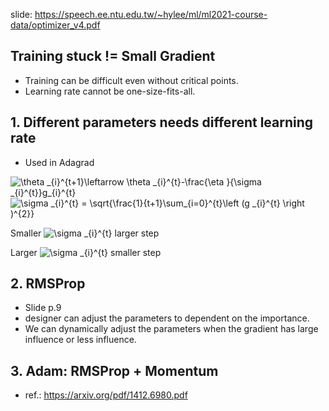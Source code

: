 slide: https://speech.ee.ntu.edu.tw/~hylee/ml/ml2021-course-data/optimizer_v4.pdf

## Training stuck != Small Gradient

  * Training can be difficult even without critical points.  
  * Learning rate cannot be one-size-fits-all.  

## 1. Different parameters needs different learning rate  

  * Used in Adagrad  

<img src="https://latex.codecogs.com/svg.image?\theta&space;_{i}^{t&plus;1}\leftarrow&space;\theta&space;_{i}^{t}-\frac{\eta&space;}{\sigma&space;_{i}^{t}}g_{i}^{t}" title="\theta _{i}^{t+1}\leftarrow \theta _{i}^{t}-\frac{\eta }{\sigma _{i}^{t}}g_{i}^{t}" />  

<img src="https://latex.codecogs.com/svg.image?\sigma&space;_{i}^{t}&space;=&space;\sqrt{\frac{1}{t&plus;1}\sum_{i=0}^{t}\left&space;(g&space;_{i}^{t}&space;\right&space;)^{2}}" title="\sigma _{i}^{t} = \sqrt{\frac{1}{t+1}\sum_{i=0}^{t}\left (g _{i}^{t} \right )^{2}}" />  

 
 Smaller <img src="https://latex.codecogs.com/svg.image?\sigma&space;_{i}^{t}&space;" title="\sigma _{i}^{t} " /> larger step  
 
 Larger <img src="https://latex.codecogs.com/svg.image?\sigma&space;_{i}^{t}&space;" title="\sigma _{i}^{t} " /> smaller step  

## 2. RMSProp  

  * Slide p.9  
  * designer can adjust the parameters to dependent on the importance.  
  * We can dynamically adjust the parameters when the gradient has large influence or less influence.  

## 3. Adam: RMSProp + Momentum

  * ref.: https://arxiv.org/pdf/1412.6980.pdf  

